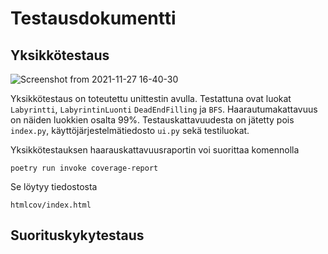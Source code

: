 # Testausdokumentti

## Yksikkötestaus

![Screenshot from 2021-11-27 16-40-30](https://user-images.githubusercontent.com/75749790/143687531-7b10bd7e-264a-45d7-a59e-9bdc6838bfda.png)

Yksikkötestaus on toteutettu unittestin avulla. Testattuna ovat luokat `Labyrintti`, `LabyrintinLuonti` `DeadEndFilling` ja `BFS`. Haarautumakattavuus on näiden luokkien osalta 99%.
Testauskattavuudesta on jätetty pois `index.py`, käyttöjärjestelmätiedosto `ui.py` sekä testiluokat.

Yksikkötestauksen haarauskattavuusraportin voi suorittaa komennolla 
```
poetry run invoke coverage-report
```

Se löytyy tiedostosta 
```
htmlcov/index.html
```

## Suorituskykytestaus
